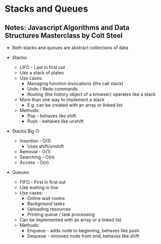 # Stacks and Queues

## Notes: Javascript Algorithms and Data Structures Masterclass by Colt Steel

- Both stacks and queues are abstract collections of data

- Stacks:
  - LIFO - Last in first out
  - Like a stack of plates
  - Use cases:
    - Managing function invocations (the call stack)
    - Undo / Redo commands
    - Routing (the history object of a browser) operates like a stack
  - More than one way to implement a stack
    - E.g. can be created with an array or linked list
  - Methods:
    - Pop - behaves like shift
    - Push - behaves like unshift

- Stacks Big O:
  - Insertion - O(1)
    - Uses shift/unshift
  - Removal - O(1)
  - Searching - O(n)
  - Access - O(n)

- Queues:
  - FIFO - First in first out
  - Like waiting in line
  - Use cases:
    - Online wait rooms
    - Background tasks
    - Uploading resources
    - Printing queue / task processing
  - Can be implemented with an array or a linked list
  - Methods:
    - Enqueue - adds node to beginning, behaves like push
    - Dequeue - removes node from end, behaves like shift
